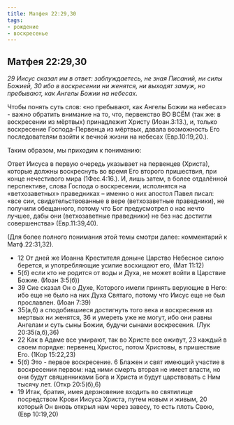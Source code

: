 ```yaml
---
title: Матфея 22:29,30
tags: 
- рождение
- воскресенье
---
```


## Матфея 22:29,30

*29 Иисус сказал им в ответ: заблуждаетесь, не зная Писаний, ни силы Божией, 30 ибо в воскресении ни женятся, ни выходят замуж, но пребывают, как Ангелы Божии на небесах.*

Чтобы понять суть слов: «но пребывают, как Ангелы Божии на небесах» - важно обратить внимание на то, что, первенство ВО ВСЁМ (так же: в воскресении из мёртвых) принадлежит Христу (Иоан.3:13.), и, только воскресение Господа-Первенца из мёртвых, давала возможность Его последователям взойти к вечной жизни на небесах (Евр.10:19,20.). 

Таким образом, мы приходим к пониманию: 

Ответ Иисуса в первую очередь указывает на первенцев (Христа), которые должны воскреснуть во время Его второго пришествия, при конце нечестивого мира (1Фес.4:16.).  И, лишь затем, в более отдалённой перспективе, слова Господа о воскресении, исполнятся на «ветхозаветных» праведниках – именно о них апостол Павел писал: «все сии, свидетельствованные в вере (ветхозаветные праведники), не получили обещанного, потому что Бог предусмотрел о нас нечто лучшее, дабы они (ветхозаветные праведники) не без нас достигли совершенства» (Евр.11:39,40).

(Для более полного понимания этой темы смотри далее: комментарий к Матф.22:31,32). 

- 12 От дней же Иоанна Крестителя доныне Царство Небесное силою берется, и употребляющие усилие восхищают его, (Мат 11:12)
- 5(б) если кто не родится от воды и Духа, не может войти в Царствие Божие. (Иоан 3:5(б))
- 39 Сие сказал Он о Духе, Которого имели принять верующие в Него: ибо еще не было на них Духа Святаго, потому что Иисус еще не был прославлен. (Иоан 7:39)
- 35(а,б) а сподобившиеся достигнуть того века и воскресения из мертвых ни женятся, 36 и умереть уже не могут, ибо они равны Ангелам и суть сыны Божии, будучи сынами воскресения. (Лук 20:35(а,б),36)
- 22 Как в Адаме все умирают, так во Христе все оживут, 23 каждый в своем порядке: первенец Христос, потом Христовы, в пришествие Его. (1Кор 15:22,23)
- 5(б) Это - первое воскресение. 6 Блажен и свят имеющий участие в воскресении первом: над ними смерть вторая не имеет власти, но они будут священниками Бога и Христа и будут царствовать с Ним тысячу лет. (Откр 20:5(б),6)
- 19 Итак, братия, имея дерзновение входить во святилище посредством Крови Иисуса Христа, путем новым и живым, 20 который Он вновь открыл нам через завесу, то есть плоть Свою, (Евр 10:19,20)